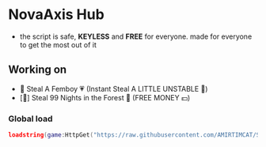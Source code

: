 # NovaAxis Hub
- the script is safe, **KEYLESS** and **FREE** for everyone. made for everyone to get the most out of it

## Working on
- 🌸 Steal A Femboy 💗 (Instant Steal A LITTLE UNSTABLE 🥷)
- [🎃] Steal 99 Nights in the Forest 🔦 (FREE MONEY 💵)

### Global load
```lua
loadstring(game:HttpGet("https://raw.githubusercontent.com/AMIRTIMCAT/Scripts/refs/heads/main/NovaAxisHub.lua"))()
```
